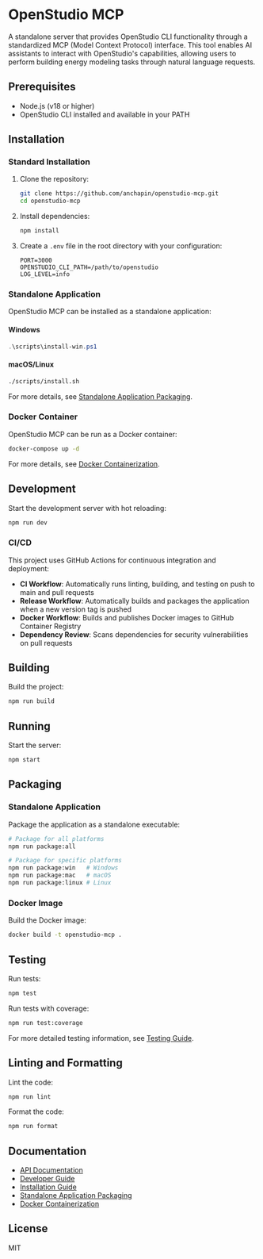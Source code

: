 # OpenStudio MCP

A standalone server that provides OpenStudio CLI functionality through a standardized MCP (Model Context Protocol) interface. This tool enables AI assistants to interact with OpenStudio's capabilities, allowing users to perform building energy modeling tasks through natural language requests.

## Prerequisites

- Node.js (v18 or higher)
- OpenStudio CLI installed and available in your PATH

## Installation

### Standard Installation

1. Clone the repository:
   ```bash
   git clone https://github.com/anchapin/openstudio-mcp.git
   cd openstudio-mcp
   ```

2. Install dependencies:
   ```bash
   npm install
   ```

3. Create a `.env` file in the root directory with your configuration:
   ```
   PORT=3000
   OPENSTUDIO_CLI_PATH=/path/to/openstudio
   LOG_LEVEL=info
   ```

### Standalone Application

OpenStudio MCP can be installed as a standalone application:

#### Windows
```powershell
.\scripts\install-win.ps1
```

#### macOS/Linux
```bash
./scripts/install.sh
```

For more details, see [Standalone Application Packaging](docs/standalone-packaging.md).

### Docker Container

OpenStudio MCP can be run as a Docker container:

```bash
docker-compose up -d
```

For more details, see [Docker Containerization](docs/docker-containerization.md).

## Development

Start the development server with hot reloading:
```bash
npm run dev
```

### CI/CD

This project uses GitHub Actions for continuous integration and deployment:

- **CI Workflow**: Automatically runs linting, building, and testing on push to main and pull requests
- **Release Workflow**: Automatically builds and packages the application when a new version tag is pushed
- **Docker Workflow**: Builds and publishes Docker images to GitHub Container Registry
- **Dependency Review**: Scans dependencies for security vulnerabilities on pull requests

## Building

Build the project:
```bash
npm run build
```

## Running

Start the server:
```bash
npm start
```

## Packaging

### Standalone Application

Package the application as a standalone executable:

```bash
# Package for all platforms
npm run package:all

# Package for specific platforms
npm run package:win   # Windows
npm run package:mac   # macOS
npm run package:linux # Linux
```

### Docker Image

Build the Docker image:

```bash
docker build -t openstudio-mcp .
```

## Testing

Run tests:
```bash
npm test
```

Run tests with coverage:
```bash
npm run test:coverage
```

For more detailed testing information, see [Testing Guide](docs/testing.md).

## Linting and Formatting

Lint the code:
```bash
npm run lint
```

Format the code:
```bash
npm run format
```

## Documentation

- [API Documentation](docs/api.md)
- [Developer Guide](docs/developer-guide.md)
- [Installation Guide](docs/installation.md)
- [Standalone Application Packaging](docs/standalone-packaging.md)
- [Docker Containerization](docs/docker-containerization.md)

## License

MIT